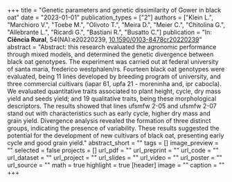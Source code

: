 +++
title = "Genetic parameters and genetic dissimilarity of Gower in black oat"
date = "2023-01-01"
publication_types = ["2"]
authors = ["Klein L.", "Marchioro V.", "Toebe M.", "Olivoto T.", "Meira D.", "Meier C.", "Chitolina G.", "Allebrante L.", "Ricardi G.", "Bastiani R.", "Busatto C."]
publication = "In: **Ciência Rural**, 54(NA):e20220239, [10.1590/0103-8478cr20220239](10.1590/0103-8478cr20220239)"
abstract = "Abstract: this research evaluated the agronomic performance through mixed models, and determined the genetic divergence between black oat genotypes. The experiment was carried out at federal university of santa maria, frederico westphalen/rs. Fourteen black oat genotypes were evaluated, being 11 lines developed by breeding program of university, and three commercial cultivars (iapar 61, upfa 21 - moreninha and, ipr cabocla). We evaluated quantitative traits associated to plant height, cycle, dry mass yield and seeds yield; and 19 qualitative traits, being these morphological descriptors. The results showed that lines ufsmfw 2-05 and ufsmfw 2-07 stand out with characteristics such as early cycle, higher dry mass and grain yield. Divergence analysis revealed the formation of three distinct groups, indicating the presence of variability. These results suggested the potential for the development of new cultivars of black oat, presenting early cycle and good grain yield."
abstract_short = ""
tags = []
image_preview = ""
selected = false
projects = []
url_pdf = ""
url_preprint = ""
url_code = ""
url_dataset = ""
url_project = ""
url_slides = ""
url_video = ""
url_poster = ""
url_source = ""
math = true
highlight = true
[header]
image = ""
caption = ""
+++

